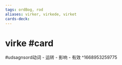 ```yaml
---
tags: ordBog, rod
aliases: virker, virkede, virket
cards-deck: 
---
```


# virke #card 

#udsagnsord动词 
	- 运转
	- 影响
	- 有效
^1668953259775
